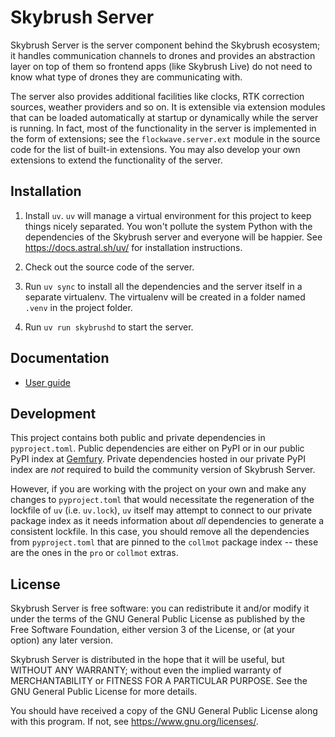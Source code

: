 # Skybrush Server

Skybrush Server is the server component behind the Skybrush ecosystem; it handles
communication channels to drones and provides an abstraction layer on top of them
so frontend apps (like Skybrush Live) do not need to know what type of drones
they are communicating with.

The server also provides additional facilities like clocks, RTK correction
sources, weather providers and so on. It is extensible via extension modules
that can be loaded automatically at startup or dynamically while the server is
running. In fact, most of the functionality in the server is implemented in the
form of extensions; see the `flockwave.server.ext` module in the source code
for the list of built-in extensions. You may also develop your own extensions to
extend the functionality of the server.

## Installation

1. Install `uv`. `uv` will manage a virtual environment for this project to keep
   things nicely separated. You won't pollute the system Python with the
   dependencies of the Skybrush server and everyone will be happier.
   See <https://docs.astral.sh/uv/> for installation instructions.

2. Check out the source code of the server.

3. Run `uv sync` to install all the dependencies and the server itself in a
   separate virtualenv. The virtualenv will be created in a folder named
   `.venv` in the project folder.

4. Run `uv run skybrushd` to start the server.

## Documentation

- [User guide](https://doc.collmot.com/public/skybrush-live-doc/latest/)

## Development

This project contains both public and private dependencies in `pyproject.toml`.
Public dependencies are either on PyPI or in our public PyPI index at
[Gemfury](https://gemfury.com). Private dependencies hosted in our private
PyPI index are _not_ required to build the community version of Skybrush Server.

However, if you are working with the project on your own and make any changes to
`pyproject.toml` that would necessitate the regeneration of the lockfile of
`uv` (i.e. `uv.lock`), `uv` itself may attempt to connect to our private package
index as it needs information about _all_ dependencies to generate a consistent
lockfile. In this case, you should remove all the dependencies from
`pyproject.toml` that are pinned to the `collmot` package index -- these are
the ones in the `pro` or `collmot` extras.

## License

Skybrush Server is free software: you can redistribute it and/or modify it under
the terms of the GNU General Public License as published by the Free Software
Foundation, either version 3 of the License, or (at your option) any later
version.

Skybrush Server is distributed in the hope that it will be useful, but WITHOUT
ANY WARRANTY; without even the implied warranty of MERCHANTABILITY or
FITNESS FOR A PARTICULAR PURPOSE. See the GNU General Public License for
more details.

You should have received a copy of the GNU General Public License along with
this program. If not, see <https://www.gnu.org/licenses/>.
